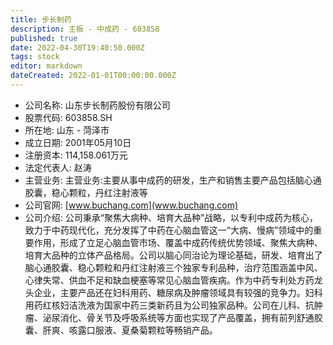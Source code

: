 ```yaml
---
title: 步长制药
description: 主板 - 中成药 - 603858
published: true
date: 2022-04-30T19:40:50.000Z
tags: stock
editor: markdown
dateCreated: 2022-01-01T00:00:00.000Z
---
```


- 公司名称: 山东步长制药股份有限公司
- 股票代码: 603858.SH
- 所在地: 山东 - 菏泽市
- 成立日期: 2001年05月10日
- 注册资本: 114,158.061万元
- 法定代表人: 赵涛
- 主营业务: 主营业务:主要从事中成药的研发，生产和销售主要产品包括脑心通胶囊，稳心颗粒，丹红注射液等
- 公司官网: [www.buchang.com](www.buchang.com)
- 公司介绍: 公司秉承“聚焦大病种、培育大品种”战略，以专利中成药为核心，致力于中药现代化，充分发挥了中药在心脑血管这一“大病、慢病”领域中的重要作用，形成了立足心脑血管市场、覆盖中成药传统优势领域、聚焦大病种、培育大品种的立体产品格局。公司以脑心同治论为理论基础，研发、培育出了脑心通胶囊、稳心颗粒和丹红注射液三个独家专利品种，治疗范围涵盖中风、心律失常、供血不足和缺血梗塞等常见心脑血管疾病。作为中药专利处方药龙头企业，主要产品还在妇科用药、糖尿病及肿瘤领域具有较强的竞争力。妇科用药红核妇洁洗液为国家中药三类新药且为公司独家品种。公司在儿科、抗肿瘤、泌尿消化、骨关节及呼吸系统等方面也实现了产品覆盖，拥有前列舒通胶囊、肝爽、咳露口服液、夏桑菊颗粒等畅销产品。


